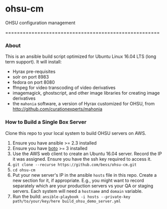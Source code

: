# ohsu-cm
OHSU configuration management

=====================================================
### About ###
This is an ansible build script optimized for Ubuntu Linux 16.04 LTS (long term support). It will install:
* Hyrax pre-requisites
* solr on port 8983
* fedora on port 8080
* ffmpeg for video transcoding of video derivatives
* imagemagick, ghostscript, and other image libraries for creating image derivatives
* the `mahonia` software, a version of Hyrax customized for OHSU, from http://github.com/curationexperts/mahonia


### How to Build a Single Box Server ###
Clone this repo to your local system to build OHSU servers on AWS.  

1. Ensure you have ansible >= 2.3 installed
1. Ensure you have [boto](https://boto3.readthedocs.io/en/latest/) >= 3 installed
1. Use the AWS web client to create an Ubuntu 16.04 server. Record the IP it was assigned. Ensure you have the ssh key required to access it.
1.  `git clone --recurse https://github.com/bess/ohsu-cm.git`
1.  `cd ohsu-cm`
1. Put your new server's IP in the ansible `hosts` file in this repo. Create a new section for it, if appropriate. E.g., you might want to record separately which are your production servers vs your QA or staging servers. Each system will need a `hostname` and `domain` variable. 
1. Run the build: `ansible-playbook -i hosts --private-key path/to/your/key/here build_ohsu_demo_server.yml`
